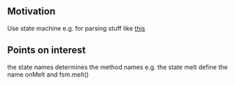 <h2>Motivation</h2>
Use state machine e.g. for parsing stuff like <a href='https://github.com/Ebazhanov/linkedin-skill-assessments-quizzes/blob/main/reactjs/reactjs-quiz.md#q59-how-would-you-add-to-this-code-from-react-router-to-display-a-component-called-about'>this</a>

<h2>Points on interest</h2>
the state names determines the method names e.g. the state melt define the name onMelt and fsm.melt()
